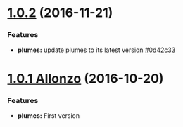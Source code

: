 <a name="1.0.2"></a>
# [1.0.2](https://github.com/CodeCorico/allons-y-plumes/compare/1.0.1...1.0.2) (2016-11-21)

### Features
* **plumes:** update plumes to its latest version [#0d42c33](https://github.com/CodeCorico/allons-y-gulp/commit/0d42c33)

<a name="1.0.1"></a>
# [1.0.1 Allonzo](https://github.com/CodeCorico/allons-y-plumes/releases/tag/1.0.1) (2016-10-20)

### Features
* **plumes:** First version
